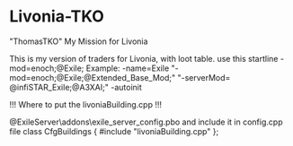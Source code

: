 # Livonia-TKO
"ThomasTKO"
My Mission for Livonia

This is my version of traders for Livonia, with loot table. 
use this startline -mod=enoch;@Exile; 
Example: 
-name=Exile "-mod=enoch;@Exile;@Extended_Base_Mod;" "-serverMod=
@infiSTAR_Exile;@A3XAI;"  -autoinit

!!! Where to put the livoniaBuilding.cpp !!!

@ExileServer\addons\exile_server_config.pbo and include it in config.cpp file
class CfgBuildings
{
#include "livoniaBuilding.cpp"
};
